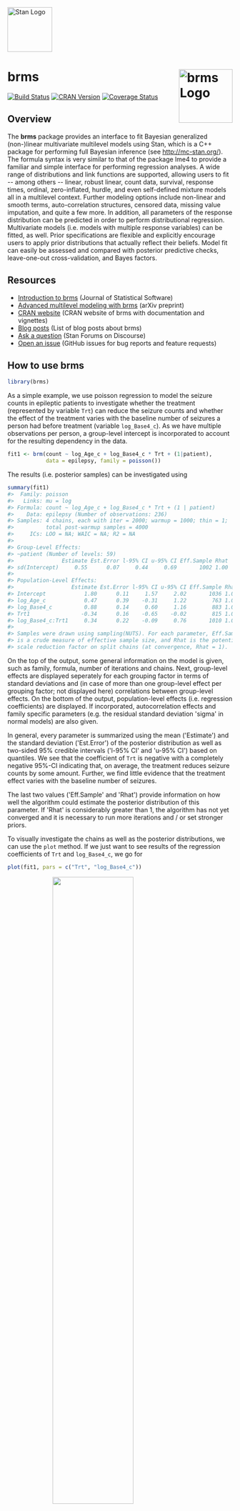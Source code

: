 <!-- README.md is generated from README.Rmd. Please edit that file -->
[<img src="https://raw.githubusercontent.com/stan-dev/logos/master/logo_tm.png" width=100 alt="Stan Logo"/>](http://mc-stan.org)

brms <img src="man/figures/brms.png" align="right" width = 120 alt="brms Logo"/>
================================================================================

[![Build Status](https://travis-ci.org/paul-buerkner/brms.svg?branch=master)](https://travis-ci.org/paul-buerkner/brms) [![CRAN Version](http://www.r-pkg.org/badges/version/brms)](https://cran.r-project.org/package=brms) [![Coverage Status](https://codecov.io/github/paul-buerkner/brms/coverage.svg?branch=master)](https://codecov.io/github/paul-buerkner/brms?branch=master)

Overview
--------

The **brms** package provides an interface to fit Bayesian generalized (non-)linear multivariate multilevel models using Stan, which is a C++ package for performing full Bayesian inference (see <http://mc-stan.org/>). The formula syntax is very similar to that of the package lme4 to provide a familiar and simple interface for performing regression analyses. A wide range of distributions and link functions are supported, allowing users to fit -- among others -- linear, robust linear, count data, survival, response times, ordinal, zero-inflated, hurdle, and even self-defined mixture models all in a multilevel context. Further modeling options include non-linear and smooth terms, auto-correlation structures, censored data, missing value imputation, and quite a few more. In addition, all parameters of the response distribution can be predicted in order to perform distributional regression. Multivariate models (i.e. models with multiple response variables) can be fitted, as well. Prior specifications are flexible and explicitly encourage users to apply prior distributions that actually reflect their beliefs. Model fit can easily be assessed and compared with posterior predictive checks, leave-one-out cross-validation, and Bayes factors.

Resources
---------

-   [Introduction to brms](https://www.jstatsoft.org/article/view/v080i01) (Journal of Statistical Software)
-   [Advanced multilevel modeling with brms](https://arxiv.org/abs/1705.11123) (arXiv preprint)
-   [CRAN website](https://cran.r-project.org/web/packages/brms/index.html) (CRAN website of brms with documentation and vignettes)
-   [Blog posts](https://paul-buerkner.github.io/blog/old-brms-blogposts/) (List of blog posts about brms)
-   [Ask a question](http://discourse.mc-stan.org/) (Stan Forums on Discourse)
-   [Open an issue](https://github.com/paul-buerkner/brms/issues) (GitHub issues for bug reports and feature requests)

How to use brms
---------------

``` r
library(brms)
```

As a simple example, we use poisson regression to model the seizure counts in epileptic patients to investigate whether the treatment (represented by variable `Trt`) can reduce the seizure counts and whether the effect of the treatment varies with the baseline number of seizures a person had before treatment (variable `log_Base4_c`). As we have multiple observations per person, a group-level intercept is incorporated to account for the resulting dependency in the data.

``` r
fit1 <- brm(count ~ log_Age_c + log_Base4_c * Trt + (1|patient), 
            data = epilepsy, family = poisson())
```

The results (i.e. posterior samples) can be investigated using

``` r
summary(fit1) 
#>  Family: poisson 
#>   Links: mu = log 
#> Formula: count ~ log_Age_c + log_Base4_c * Trt + (1 | patient) 
#>    Data: epilepsy (Number of observations: 236) 
#> Samples: 4 chains, each with iter = 2000; warmup = 1000; thin = 1; 
#>          total post-warmup samples = 4000
#>     ICs: LOO = NA; WAIC = NA; R2 = NA
#>  
#> Group-Level Effects: 
#> ~patient (Number of levels: 59) 
#>               Estimate Est.Error l-95% CI u-95% CI Eff.Sample Rhat
#> sd(Intercept)     0.55      0.07     0.44     0.69       1002 1.00
#> 
#> Population-Level Effects: 
#>                  Estimate Est.Error l-95% CI u-95% CI Eff.Sample Rhat
#> Intercept            1.80      0.11     1.57     2.02       1036 1.00
#> log_Age_c            0.47      0.39    -0.31     1.22        763 1.00
#> log_Base4_c          0.88      0.14     0.60     1.16        883 1.01
#> Trt1                -0.34      0.16    -0.65    -0.02        815 1.00
#> log_Base4_c:Trt1     0.34      0.22    -0.09     0.76       1010 1.00
#> 
#> Samples were drawn using sampling(NUTS). For each parameter, Eff.Sample 
#> is a crude measure of effective sample size, and Rhat is the potential 
#> scale reduction factor on split chains (at convergence, Rhat = 1).
```

On the top of the output, some general information on the model is given, such as family, formula, number of iterations and chains. Next, group-level effects are displayed seperately for each grouping factor in terms of standard deviations and (in case of more than one group-level effect per grouping factor; not displayed here) correlations between group-level effects. On the bottom of the output, population-level effects (i.e. regression coefficients) are displayed. If incorporated, autocorrelation effects and family specific parameters (e.g. the residual standard deviation 'sigma' in normal models) are also given.

In general, every parameter is summarized using the mean ('Estimate') and the standard deviation ('Est.Error') of the posterior distribution as well as two-sided 95% credible intervals ('l-95% CI' and 'u-95% CI') based on quantiles. We see that the coefficient of `Trt` is negative with a completely negative 95%-CI indicating that, on average, the treatment reduces seizure counts by some amount. Further, we find little evidence that the treatment effect varies with the baseline number of seizures.

The last two values ('Eff.Sample' and 'Rhat') provide information on how well the algorithm could estimate the posterior distribution of this parameter. If 'Rhat' is considerably greater than 1, the algorithm has not yet converged and it is necessary to run more iterations and / or set stronger priors.

To visually investigate the chains as well as the posterior distributions, we can use the `plot` method. If we just want to see results of the regression coefficients of `Trt` and `log_Base4_c`, we go for

``` r
plot(fit1, pars = c("Trt", "log_Base4_c")) 
```

<img src="man/figures/README-plot-1.png" width="60%" style="display: block; margin: auto;" />

A more detailed investigation can be performed by running `launch_shinystan(fit1)`. To better understand the relationship of the predictors with the response, I recommend the `marginal_effects` method:

``` r
plot(marginal_effects(fit1, effects = "log_Base4_c:Trt"))
```

<img src="man/figures/README-marginal_effects-1.png" width="60%" style="display: block; margin: auto;" />

This method uses some prediction functionality behind the scenes, which can also be called directly. Suppose that we want to predict responses (i.e. seizure counts) of a person in the treatment group (`Trt = 1`) and in the control group (`Trt = 0`) with average age and average number of previous seizures. Than we can use

``` r
newdata <- data.frame(Trt = c(0, 1), log_Age_c = 0, log_Base4_c = 0)
predict(fit1, newdata = newdata, re_formula = NA)
#>      Estimate Est.Error 2.5%ile 97.5%ile
#> [1,]  6.03500  2.594409       2       12
#> [2,]  4.28575  2.155750       1        9
```

We need to set `re_formula = NA` in order not to condition of the group-level effects. While the `predict` method returns predictions of the responses, the `fitted` method returns predictions of the regression line.

``` r
fitted(fit1, newdata = newdata, re_formula = NA)
#>      Estimate Est.Error  2.5%ile 97.5%ile
#> [1,] 6.059781 0.6867473 4.807450 7.506103
#> [2,] 4.307977 0.4931253 3.391074 5.335471
```

Both methods return the same etimate (up to random error), while the latter has smaller variance, because the uncertainty in the regression line is smaller than the uncertainty in each response. If we want to predict values of the original data, we can just leave the `newdata` argument empty.

Suppose, we want to investigate whether there is overdispersion in the model, that is residual variation not accounted for by the response distribution. For this purpose, we include a second group-level intercept that captures possible overdispersion.

``` r
fit2 <- brm(count ~ log_Age_c + log_Base4_c * Trt + (1|patient) + (1|obs), 
            data = epilepsy, family = poisson())
```

We can then go ahead and compare both models via approximate leave-one-out cross-validation.

``` r
LOO(fit1, fit2)
#>               LOOIC    SE
#> fit1        1342.20 73.00
#> fit2        1186.92 27.36
#> fit1 - fit2  155.28 54.27
```

Since smaller `LOOIC` values indicate better fit, we see that the model accounting for overdispersion fits substantially better. The post-processing methods we have shown so far are just the tip of the iceberg. For a full list of methods to apply on fitted model objects, type `methods(class = "brmsfit")`.

FAQ
---

### How do I install brms?

To install the latest release version from CRAN use

``` r
install.packages("brms")
```

The current developmental version can be downloaded from github via

``` r
if (!require("devtools")) {
  install.packages("devtools")
}
devtools::install_github("paul-buerkner/brms", dependencies = TRUE)
```

Because brms is based on Stan, a C++ compiler is required. The program Rtools (available on <https://cran.r-project.org/bin/windows/Rtools/>) comes with a C++ compiler for Windows. On Mac, you should install Xcode. For further instructions on how to get the compilers running, see the prerequisites section on <https://github.com/stan-dev/rstan/wiki/RStan-Getting-Started>.

### I am new to brms. Where can I start?

Detailed instructions and case studies are given in the package's extensive vignettes. See `vignette(package = "brms")` for an overview. For documentation on formula syntax, families, and prior distributions see `help("brm")`.

### How do I cite brms?

Please cite one or more of the following publications:

-   Bürkner P. C. (2017). brms: An R Package for Bayesian Multilevel Models using Stan. *Journal of Statistical Software*. 80(1), 1-28. <doi:10.18637/jss.v080.i01>
-   Bürkner P. C. (in press). Advanced Bayesian Multilevel Modeling with the R Package brms. *The R Journal*.

### Where do I ask questions, propose a new feature, or report a bug?

Questions can be asked on the [brms-users](https://groups.google.com/forum/#!forum/brms-users) google group. To propose a new feature or report a bug, please open an issue on [GitHub](https://github.com/paul-buerkner/brms).

### How can I extract the generated Stan code?

If you have already fitted a model, just apply the `stancode` method on the fitted model object. If you just want to generate the Stan code without any model fitting, use the `make_stancode` function.

### Can I avoid compiling models?

When you fit your model for the first time with brms, there is currently no way to avoid compilation. However, if you have already fitted your model and want to run it again, for instance with more samples, you can do this without recompilation by using the `update` method. For more details see `help("update.brmsfit")`.

### What is the difference between brms and rstanarm?

The rstanarm package is similar to brms in that it also allows to fit regression models using Stan for the backend estimation. Contrary to brms, rstanarm comes with precompiled code to save the compilation time (and the need for a C++ compiler) when fitting a model. However, as brms generates its Stan code on the fly, it offers much more flexibility in model specification than rstanarm. Also, multilevel models are currently fitted a bit more efficiently in brms. For detailed comparisons of brms with other common R packages implementing multilevel models, see `vignette("brms_multilevel")` and `vignette("brms_overview")`.
